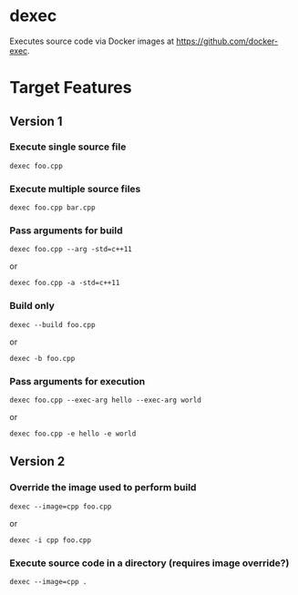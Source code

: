 # dexec
Executes source code via Docker images at https://github.com/docker-exec.

# Target Features

## Version 1

### Execute single source file
```
dexec foo.cpp
```

### Execute multiple source files
```
dexec foo.cpp bar.cpp
```

### Pass arguments for build
```
dexec foo.cpp --arg -std=c++11
```
or
```
dexec foo.cpp -a -std=c++11
```

### Build only
```
dexec --build foo.cpp
```
or
```
dexec -b foo.cpp
```

### Pass arguments for execution
```
dexec foo.cpp --exec-arg hello --exec-arg world
```
or
```
dexec foo.cpp -e hello -e world
```

## Version 2

### Override the image used to perform build
```
dexec --image=cpp foo.cpp
```
or
```
dexec -i cpp foo.cpp
```

### Execute source code in a directory (requires image override?)
```
dexec --image=cpp .
```